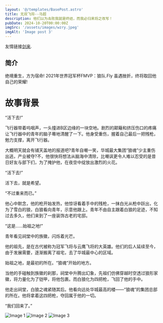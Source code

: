```yaml
---
layout: '@/templates/BasePost.astro'
title: 无双飞将--马超
description: 他们以为击败我就是终结，而我必归来将之改写！
pubDate: 2024-10-20T00:00:00Z
imgSrc: '/assets/images/wzry.jpeg'
imgAlt: 'Image post 3'
---
```


友情链接[剑来](../fifth-post/).

## 简介
绝境重生，方为宿命!
2021年世界冠军杯FMVP：狼队.Fly
虽遇挫折，终将取回他自己的荣耀!


# 故事背景
“活下去!”

飞行器带着呜咽声，一头撞进B区边缘的一块空地。剧烈的颠簸和挤压伤口的疼痛让飞行器中的青年的脑子蓦地清醒了一下。他身受重伤，握着自己最后一把残枪，勉力支撑，离开飞行器。

大概明天就会有铺天盖地的报道吧?青年自嘲一笑，华城最大集团“狼魂”少主重伤出逃，产业被夺?不，他很快将想法从脑海中清除，比嘲讽更令人难以忍受的是昔日好友与部下们，为了掩护他，在夜空中绽放出激烈的火花。

“活下去!”

活下去，就是希望。

“不过重来而已。”

他心中默念，他的枪开始发热，他惊讶看着手中的残枪，一抹白光从枪中跃出，化为了雪白的狼，白狼看向青年，示意他跟上。青年不由自主跟着白狼的足迹，不知过去多久，他们来到了一座装饰古老的宅邸。

“这是……始祖之地!”

青年看见祠堂中的族徽，闪烁着光芒。

他的祖先，是在古代被称为冠军飞将与云鹰飞将的大英雄。他们的后人延续至今，由于发展需要，逐渐搬离了祖宅，去了华城最中心的区域。

始祖之地，是最初的所在。“狼魂”开始的地方。

当他的手碰触到族徽的刹那，祠堂中升腾出幻象，先祖们仿佛穿越时空透过狼形家徽，将力量化为了铠甲，将他包裹。而白狼化为四把枪，飞回了他的手中。

他走出祠堂，白狼之魂紧随其后。他看向远处华城最高的楼——“狼魂”的集团总部的所在。他将拿着这四把枪，夺回属于他的一切。

“我们回来了。”



<div class="image-gallery">
  <img src="/assets/images/wzry.jpeg" alt="Image 1" />
  <img src="/assets/images/hsxy.jpeg" alt="Image 2" />
  <img src="/assets/images/image3.jpg" alt="Image 3" />
</div>
